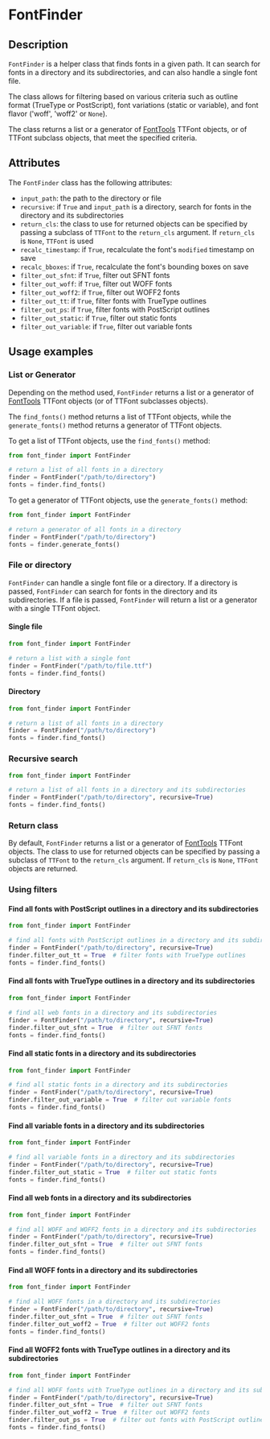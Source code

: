 # FontFinder
## Description
``FontFinder`` is a helper class that finds fonts in a given path. It can search for fonts in a directory and its
subdirectories, and can also handle a single font file.

The class allows for filtering based on various criteria such as outline format (TrueType or PostScript), font
variations (static or variable), and font flavor ('woff', 'woff2' or ``None``).

The class returns a list or a generator of [FontTools](https://github.com/fonttools/fonttools) TTFont objects, or of
TTFont subclass objects, that meet the specified criteria.

## Attributes
The ``FontFinder`` class has the following attributes:
* ``input_path``: the path to the directory or file
* ``recursive``: if ``True`` and ``input_path`` is a directory, search for fonts in the directory and its subdirectories
* ``return_cls``: the class to use for returned objects can be specified by passing a subclass of ``TTFont`` to the
``return_cls`` argument. If ``return_cls`` is ``None``, ``TTFont`` is used
* ``recalc_timestamp``: if ``True``, recalculate the font's ``modified`` timestamp on save
* ``recalc_bboxes``: if ``True``, recalculate the font's bounding boxes on save
* ``filter_out_sfnt``: if ``True``, filter out SFNT fonts
* ``filter_out_woff``: if ``True``, filter out WOFF fonts
* ``filter_out_woff2``: if ``True``, filter out WOFF2 fonts
* ``filter_out_tt``: if ``True``, filter fonts with TrueType outlines
* ``filter_out_ps``: if ``True``, filter fonts with PostScript outlines
* ``filter_out_static``: if ``True``, filter out static fonts
* ``filter_out_variable``: if ``True``, filter out variable fonts

## Usage examples
### List or Generator
Depending on the method used, ``FontFinder`` returns a list or a generator of
[FontTools](https://github.com/fonttools/fonttools) TTFont objects (or of TTFont subclasses objects).

The `find_fonts()` method returns a list of TTFont objects, while the `generate_fonts()` method returns a generator of
TTFont objects.

To get a list of TTFont objects, use the `find_fonts()` method:

```python
from font_finder import FontFinder

# return a list of all fonts in a directory
finder = FontFinder("/path/to/directory")
fonts = finder.find_fonts()
```

To get a generator of TTFont objects, use the `generate_fonts()` method:

```python
from font_finder import FontFinder

# return a generator of all fonts in a directory
finder = FontFinder("/path/to/directory")
fonts = finder.generate_fonts()
```

### File or directory
``FontFinder`` can handle a single font file or a directory. If a directory is passed, ``FontFinder`` can search for
fonts in the directory and its subdirectories. If a file is passed, ``FontFinder`` will return a list or a generator
with a single TTFont object.

#### Single file

```python
from font_finder import FontFinder

# return a list with a single font
finder = FontFinder("/path/to/file.ttf")
fonts = finder.find_fonts()
```

#### Directory

```python
from font_finder import FontFinder

# return a list of all fonts in a directory
finder = FontFinder("/path/to/directory")
fonts = finder.find_fonts()
```

### Recursive search

```python
from font_finder import FontFinder

# return a list of all fonts in a directory and its subdirectories
finder = FontFinder("/path/to/directory", recursive=True)
fonts = finder.find_fonts()
```

### Return class
By default, ``FontFinder`` returns a list or a generator of [FontTools](https://github.com/fonttools/fonttools) TTFont
objects. The class to use for returned objects can be specified by passing a subclass of ``TTFont`` to the
``return_cls`` argument. If ``return_cls`` is ``None``, ``TTFont`` objects are returned.

### Using filters
#### Find all fonts with PostScript outlines in a directory and its subdirectories

```python
from font_finder import FontFinder

# find all fonts with PostScript outlines in a directory and its subdirectories
finder = FontFinder("/path/to/directory", recursive=True)
finder.filter_out_tt = True  # filter fonts with TrueType outlines
fonts = finder.find_fonts()
```

#### Find all fonts with TrueType outlines in a directory and its subdirectories
```python
from font_finder import FontFinder

# find all web fonts in a directory and its subdirectories
finder = FontFinder("/path/to/directory", recursive=True)
finder.filter_out_sfnt = True  # filter out SFNT fonts
fonts = finder.find_fonts()
```

#### Find all static fonts in a directory and its subdirectories
```python
from font_finder import FontFinder

# find all static fonts in a directory and its subdirectories
finder = FontFinder("/path/to/directory", recursive=True)
finder.filter_out_variable = True  # filter out variable fonts
fonts = finder.find_fonts()
```

#### Find all variable fonts in a directory and its subdirectories
```python
from font_finder import FontFinder

# find all variable fonts in a directory and its subdirectories
finder = FontFinder("/path/to/directory", recursive=True)
finder.filter_out_static = True  # filter out static fonts
fonts = finder.find_fonts()
```

#### Find all web fonts in a directory and its subdirectories
```python
from font_finder import FontFinder

# find all WOFF and WOFF2 fonts in a directory and its subdirectories
finder = FontFinder("/path/to/directory", recursive=True)
finder.filter_out_sfnt = True  # filter out SFNT fonts
fonts = finder.find_fonts()
```

#### Find all WOFF fonts in a directory and its subdirectories
```python
from font_finder import FontFinder

# find all WOFF fonts in a directory and its subdirectories
finder = FontFinder("/path/to/directory", recursive=True)
finder.filter_out_sfnt = True  # filter out SFNT fonts
finder.filter_out_woff2 = True  # filter out WOFF2 fonts
fonts = finder.find_fonts()
```

#### Find all WOFF2 fonts with TrueType outlines in a directory and its subdirectories
```python
from font_finder import FontFinder

# find all WOFF fonts with TrueType outlines in a directory and its subdirectories
finder = FontFinder("/path/to/directory", recursive=True)
finder.filter_out_sfnt = True  # filter out SFNT fonts
finder.filter_out_woff2 = True  # filter out WOFF2 fonts
finder.filter_out_ps = True  # filter out fonts with PostScript outlines
fonts = finder.find_fonts()
```
